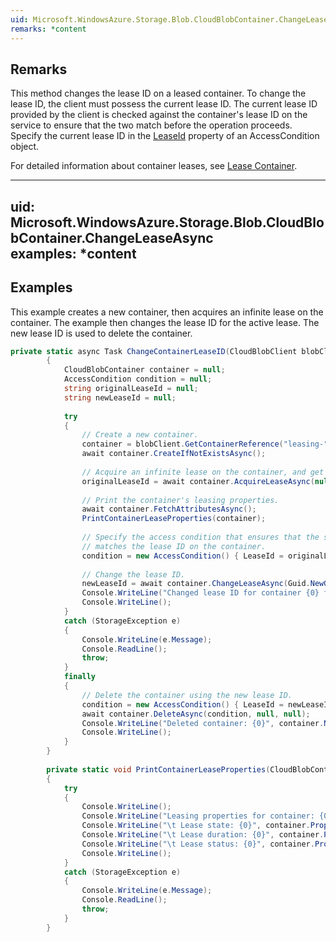 ```yaml
---  
uid: Microsoft.WindowsAzure.Storage.Blob.CloudBlobContainer.ChangeLeaseAsync  
remarks: *content  
---  
```

  
## Remarks  
 This method changes the lease ID on a leased container. To change the lease ID, the client must possess the current lease ID. The current lease ID provided by the client is checked against the container's lease ID on the service to ensure that the two match before the operation proceeds. Specify the current lease ID in the [LeaseId](assetId:///P:Microsoft.WindowsAzure.Storage.AccessCondition.LeaseId?qualifyHint=False&autoUpgrade=True) property of an AccessCondition object.  
  
 For detailed information about container leases, see [Lease Container](../Topic/Lease%20Container.md).  
  
---  
uid: Microsoft.WindowsAzure.Storage.Blob.CloudBlobContainer.ChangeLeaseAsync  
examples: *content  
---  
  
## Examples  
 This example creates a new container, then acquires an infinite lease on the container. The example then changes the lease ID for the active lease. The new lease ID is used to delete the container.  
  
```c#  
private static async Task ChangeContainerLeaseID(CloudBlobClient blobClient)  
        {  
            CloudBlobContainer container = null;  
            AccessCondition condition = null;  
            string originalLeaseId = null;  
            string newLeaseId = null;  
  
            try  
            {  
                // Create a new container.  
                container = blobClient.GetContainerReference("leasing-" + Guid.NewGuid());  
                await container.CreateIfNotExistsAsync();  
  
                // Acquire an infinite lease on the container, and get the lease ID.  
                originalLeaseId = await container.AcquireLeaseAsync(null, null);  
  
                // Print the container's leasing properties.  
                await container.FetchAttributesAsync();  
                PrintContainerLeaseProperties(container);  
  
                // Specify the access condition that ensures that the specified lease ID   
                // matches the lease ID on the container.  
                condition = new AccessCondition() { LeaseId = originalLeaseId };  
  
                // Change the lease ID.  
                newLeaseId = await container.ChangeLeaseAsync(Guid.NewGuid().ToString(), condition);  
                Console.WriteLine("Changed lease ID for container {0} from {1} to {2}", container.Name, originalLeaseId, newLeaseId);  
                Console.WriteLine();  
            }  
            catch (StorageException e)  
            {  
                Console.WriteLine(e.Message);  
                Console.ReadLine();  
                throw;  
            }  
            finally  
            {  
                // Delete the container using the new lease ID.  
                condition = new AccessCondition() { LeaseId = newLeaseId };  
                await container.DeleteAsync(condition, null, null);  
                Console.WriteLine("Deleted container: {0}", container.Name);  
                Console.WriteLine();  
            }  
        }  
  
        private static void PrintContainerLeaseProperties(CloudBlobContainer container)  
        {  
            try  
            {  
                Console.WriteLine();  
                Console.WriteLine("Leasing properties for container: {0}", container.Name);  
                Console.WriteLine("\t Lease state: {0}", container.Properties.LeaseState);  
                Console.WriteLine("\t Lease duration: {0}", container.Properties.LeaseDuration);  
                Console.WriteLine("\t Lease status: {0}", container.Properties.LeaseStatus);  
                Console.WriteLine();  
            }  
            catch (StorageException e)  
            {  
                Console.WriteLine(e.Message);  
                Console.ReadLine();  
                throw;  
            }  
        }  
  
```